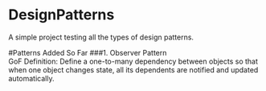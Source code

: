 # DesignPatterns
A simple project testing all the types of design patterns.

#Patterns Added So Far
###1. Observer Pattern <br />
   GoF Definition: Define a one-to-many dependency between objects so that when one object changes state, all its dependents are notified and updated automatically.
